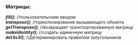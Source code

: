 ### Матрицы:</br>
***fill();***			    //пользовательским вводом</br>
***transpose();***		//транспонирование вызывающего объекта</br>
***getTranspose();***	//возвращает транспортированную матрицу</br>
***makeIdentity();***	//создать единичную матрицу</br>
***det3x3();***       //Детерминировать правилом треугольников</br>
